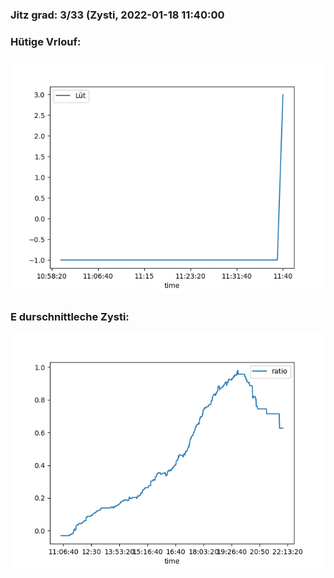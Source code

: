 ### Jitz grad: 3/33 (Zysti, 2022-01-18 11:40:00

### Hütige Vrlouf:
![Graph](Today.png)

### E durschnittleche Zysti:
![Graph](Zysti.png)
